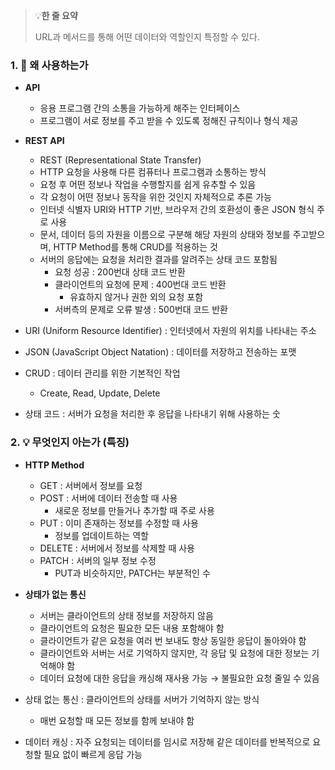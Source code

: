 > 💡**한 줄 요약**
>
> URL과 메서드를 통해 어떤 데이터와 역할인지 특정할 수 있다.

### 1. 🤔 왜 사용하는가

- **API**
  - 응용 프로그램 간의 소통을 가능하게 해주는 인터페이스
  - 프로그램이 서로 정보를 주고 받을 수 있도록 정해진 규칙이나 형식 제공
- **REST API**

  - REST (Representational State Transfer)
  - HTTP 요청을 사용해 다른 컴퓨터나 프로그램과 소통하는 방식
  - 요청 후 어떤 정보나 작업을 수행할지를 쉽게 유추할 수 있음
  - 각 요청이 어떤 정보나 동작을 위한 것인지 자체적으로 추론 가능
  - 인터넷 식별자 URI와 HTTP 기반, 브라우저 간의 호환성이 좋은 JSON 형식 주로 사용
  - 문서, 데이터 등의 자원을 이름으로 구분해 해당 자원의 상태와 정보를 주고받으며, HTTP Method를 통해 CRUD를 적용하는 것
  - 서버의 응답에는 요청을 처리한 결과를 알려주는 상태 코드 포함됨
    - 요청 성공 : 200번대 상태 코드 반환
    - 클라이언트의 요청에 문제 : 400번대 코드 반환
      - 유효하지 않거나 권한 외의 요청 포함
    - 서버측의 문제로 오류 발생 : 500번대 코드 반환

- URI (Uniform Resource Identifier) : 인터넷에서 자원의 위치를 나타내는 주소
- JSON (JavaScript Object Natation) : 데이터를 저장하고 전송하는 포맷
- CRUD : 데이터 관리를 위한 기본적인 작업
  - Create, Read, Update, Delete
- 상태 코드 : 서버가 요청을 처리한 후 응답을 나타내기 위해 사용하는 숫

### 2. 💡 무엇인지 아는가 (특징)

- **HTTP Method**
  - GET : 서버에서 정보를 요청
  - POST : 서버에 데이터 전송할 때 사용
    - 새로운 정보를 만들거나 추가할 때 주로 사용
  - PUT : 이미 존재하는 정보를 수정할 때 사용
    - 정보를 업데이트하는 역할
  - DELETE : 서버에서 정보를 삭제할 때 사용
  - PATCH : 서버의 일부 정보 수정
    - PUT과 비슷하지만, PATCH는 부분적인 수
- **상태가 없는 통신**

  - 서버는 클라이언트의 상태 정보를 저장하지 않음
  - 클라이언트의 요청은 필요한 모든 내용 포함해야 함
  - 클라이언트가 같은 요청을 여러 번 보내도 항상 동일한 응답이 돌아와야 함
  - 클라이언트와 서버는 서로 기억하지 않지만, 각 응답 및 요청에 대한 정보는 기억해야 함
  - 데이터 요청에 대한 응답을 캐싱해 재사용 가능 → 불필요한 요청 줄일 수 있음

- 상태 없는 통신 : 클라이언트의 상태를 서버가 기억하지 않는 방식
  - 매번 요청할 때 모든 정보를 함께 보내야 함
- 데이터 캐싱 : 자주 요청되는 데이터를 임시로 저장해 같은 데이터를 반복적으로 요청할 필요 없이 빠르게 응답 가능
